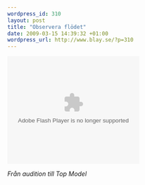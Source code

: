 ```yaml
--- 
wordpress_id: 310
layout: post
title: "Observera flödet"
date: 2009-03-15 14:39:32 +01:00
wordpress_url: http://www.blay.se/?p=310
---
```

<object width="300" height="245" data="http://www.liveleak.com/e/195_1237091486" type="application/x-shockwave-flash"><param name="wmode" value="transparent" /><param name="src" value="http://www.liveleak.com/e/195_1237091486" /></object>

<em>Från audition till Top Model</em>
